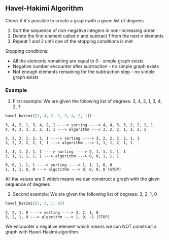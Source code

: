 ## Havel-Hakimi Algorithm ##

Check if it's possible to create a graph with a given list of degrees

1. Sort the sequence of non-negative integers in non-increasing order
2. Delete the first element called n and subtract 1 from the next n elements
3. Repeat 1 and 2 until one of the stopping conditions is met

Stopping conditions:

- All the elements remaining are equal to 0 - simple graph exists
- Negative number encounter after subtraction - no simple graph exists
- Not enough elements remaining for the subtraction step - no simple graph exists

### Example ###

1. First example: 
We are given the following list of degrees: 3, 4, 2, 1, 3, 4, 2, 1

```python
havel_hakimi([3, 4, 2, 1, 3, 4, 2, 1])
```
```
3, 4, 2, 1, 3, 4, 2, 1 ----> sorting ----> 4, 4, 3, 3, 2, 2, 1, 1
4, 4, 3, 3, 2, 2, 1, 1 ---> algorithm ---> 3, 2, 2, 1, 2, 2, 1

3, 2, 2, 1, 2, 2, 1 ----> sorting ----> 3, 2, 2, 2, 2, 1, 1
3, 2, 2, 2, 2, 1, 1 ---> algorithm ---> 1, 1, 1, 2, 1, 1

1, 1, 1, 2, 1, 1 ----> sorting ----> 2, 1, 1, 1, 1, 1
2, 1, 1, 1, 1, 1 ---> algorithm ---> 0, 0, 1, 1, 1

0, 0, 1, 1, 1 ----> sorting ----> 1, 1, 1, 0, 0
1, 1, 1, 0, 0 ---> algorithm ---> 0, 0, 0, 0 (STOP)
```

All the values are 0 which means we can construct a graph with the given sequence of degrees

2. Second example:
We are given the following list of degrees: 3, 2, 1, 0

```python
havel_hakimi([3, 2, 1, 0])
```
```
3, 2, 1, 0 ----> sorting ----> 3, 2, 1, 0
3, 2, 1, 0 ---> algorithm ---> 1, 0, -1 (STOP)
```

We encounter a negative element which means we can NOT construct a graph with Havel-Hakimi algorithm

